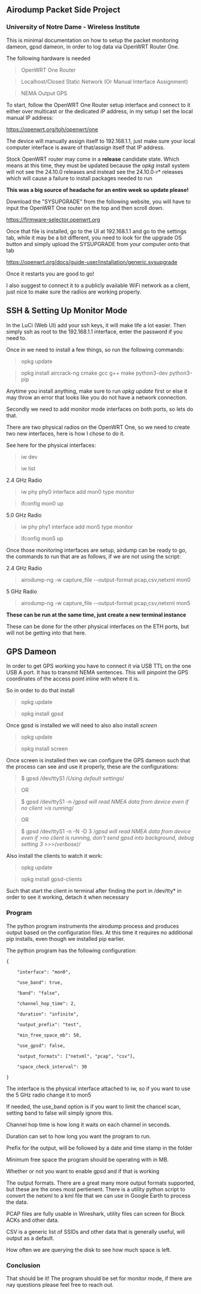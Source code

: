 ## Airodump Packet Side Project

### University of Notre Dame - Wireless Institute

This is minimal documentation on how to setup the packet monitoring dameon, gpsd dameon, in order to log data via OpenWRT Router One.

The following hardware is needed

> OpenWRT One Router

> Localhost/Closed Static Network (Or Manual Interface Assignment)

> NEMA Output GPS

To start, follow the OpenWRT One Router setup interface and connect to it either over multicast or the dedicated IP address, in my setup I set the local manual IP address:

https://openwrt.org/toh/openwrt/one

The device will manually assign itself to 192.168.1.1, just make sure your local computer interface is aware of that/assign itself that IP address.

Stock OpenWRT router may come in a **release** candidate state. Which means at this time, they must be updated because the *opkg* install system will not see the 24.10.0 releases and instead see the 24.10.0-r* releases which will cause a failure to install packages needed to run

**This was a big source of headache for an entire week so update please!**

Download the "SYSUPGRADE" from the following website, you will have to input the OpenWRT One router on the top and then scroll down.

https://firmware-selector.openwrt.org

Once that file is installed, go to the UI at 192.168.1.1 and go to the settings tab, while it may be a bit different, you need to look for the upgrade OS button and simply upload the SYSUPGRADE from your computer onto that tab

https://openwrt.org/docs/guide-user/installation/generic.sysupgrade

Once it restarts you are good to go!

I also suggest to connect it to a publicly available WiFi network as a client, just nice to make sure the radios are working properly.

## SSH & Setting Up Monitor Mode

In the LuCi (Web UI) add your ssh keys, it will make life a lot easier. Then simply ssh as root to the 192.168.1.1 interface, enter the password if you need to.

Once in we need to install a few things, so run the following commands:

> opkg update

> opkg install aircrack-ng cmake gcc g++ make python3-dev python3-pip

Anytime you install anything, make sure to run *opkg update* first or else it may throw an error that looks like you do not have a network connection.

Secondly we need to add monitor mode interfaces on both ports, so lets do that.

There are two physical radios on the OpenWRT One, so we need to create two new interfaces, here is how I chose to do it.

See here for the physical interfaces:

> iw dev

> iw list

2.4 GHz Radio

> iw phy phy0 interface add mon0 type monitor

> ifconfig mon0 up

5.0 GHz Radio

> iw phy phy1 interface add mon5 type monitor

> ifconfig mon5 up

Once those monitoring interfaces are setup, airdump can be ready to go, the commands to run that are as follows, if we are not using the script:

2.4 GHz Radio

> airodump-ng -w capture_file --output-format pcap,csv,netxml mon0

5 GHz Radio

> airodump-ng -w capture_file --output-format pcap,csv,netxml mon5

**These can be run at the same time, just create a new terminal instance**

These can be done for the other physical interfaces on the ETH ports, but will not be getting into that here.

## GPS Dameon

In order to get GPS working you have to connect it via USB TTL on the one USB A port. It has to transmit NEMA sentences. This will pinpoint the GPS coordinates of the access point inline with where it is.

So in order to do that install

> opkg update

> opkg install gpsd

Once gpsd is installed we will need to also also install *screen*

> opkg update

> opkg install screen

Once screen is installed then we can configure the GPS dameon such that the process can see and use it properly, these are the configurations:

> $ gpsd /dev/ttyS1 /*Using default settings*/

> OR

> $ gpsd /dev/ttyS1 -n /*gpsd will read NMEA data from device even if no client >is running*/

> OR

> $ gpsd /dev/ttyS1 -n -N -D 3 /*gpsd will read NMEA data from device  even if >no client is running, don't send gpsd into background, debug setting 3 >>>(verbose)*/

Also install the clients to watch it work:

> opkg update

> opkg install gpsd-clients

Such that start the client in terminal after finding the port in /dev/tty* in order to see it working, detach it when necessary

### Program

The python program instruments the airodump process and produces output based on the configuration files. At this time it requires no additional pip installs, even though we installed pip earlier.

The python program has the following configuration:

```
{

    "interface": "mon0",

    "use_band": true,

    "band": "false",

    "channel_hop_time": 2,

    "duration": "infinite",

    "output_prefix": "test",

    "min_free_space_mb": 50,

    "use_gpsd": false,

    "output_formats": ["netxml", "pcap", "csv"],

    "space_check_interval": 30

}
```

The interface is the physical interface attached to iw, so if you want to use the 5 GHz radio change it to mon5

If needed, the use_band option is if you want to limit the chancel scan, setting band to false will simply ignore this.

Channel hop time is how long it waits on each channel in seconds.

Duration can set to how long you want the program to run.

Prefix for the output, will be followed by a date and time stamp in the folder

Minimum free space the program should be operating with in MB.

Whether or not you want to enable gpsd and if that is working

The output formats. There are a great many more output formats supported, but these are the ones most pertienent. There is a utility python script to convert the netxml to a kml file that we can use in Google Earth to process the data.

PCAP files are fully usable in Wireshark, utility files can screen for Block ACKs and other data.

CSV is a generic list of SSIDs and other data that is generally useful, will output as a default.

How often we are querying the disk to see how much space is left.

### Conclusion

That should be it! The program should be set for monitor mode, if there are nay questions please feel free to reach out.
